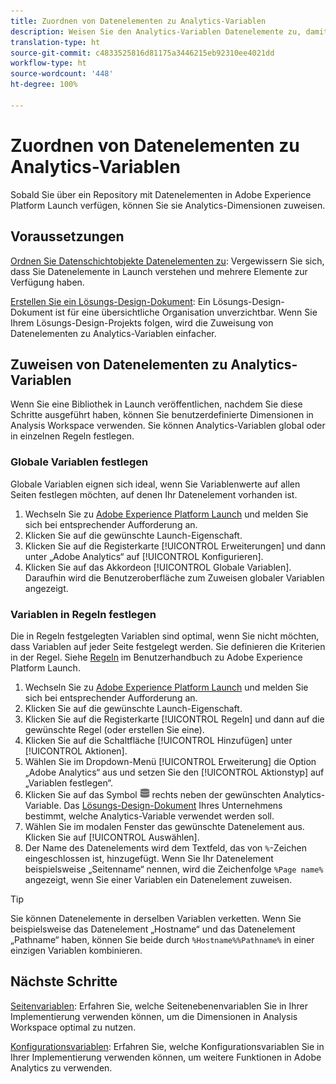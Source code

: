 ```yaml
---
title: Zuordnen von Datenelementen zu Analytics-Variablen
description: Weisen Sie den Analytics-Variablen Datenelemente zu, damit Sie sie als Dimensionen in Analysis Workspace verwenden können.
translation-type: ht
source-git-commit: c4833525816d81175a3446215eb92310ee4021dd
workflow-type: ht
source-wordcount: '448'
ht-degree: 100%

---
```



# Zuordnen von Datenelementen zu Analytics-Variablen

Sobald Sie über ein Repository mit Datenelementen in Adobe Experience Platform Launch verfügen, können Sie sie Analytics-Dimensionen zuweisen.

## Voraussetzungen

[Ordnen Sie Datenschichtobjekte Datenelementen zu](layer-to-elements.md): Vergewissern Sie sich, dass Sie Datenelemente in Launch verstehen und mehrere Elemente zur Verfügung haben.

[Erstellen Sie ein Lösungs-Design-Dokument](../prepare/solution-design.md): Ein Lösungs-Design-Dokument ist für eine übersichtliche Organisation unverzichtbar. Wenn Sie Ihrem Lösungs-Design-Projekts folgen, wird die Zuweisung von Datenelementen zu Analytics-Variablen einfacher.

## Zuweisen von Datenelementen zu Analytics-Variablen

Wenn Sie eine Bibliothek in Launch veröffentlichen, nachdem Sie diese Schritte ausgeführt haben, können Sie benutzerdefinierte Dimensionen in Analysis Workspace verwenden. Sie können Analytics-Variablen global oder in einzelnen Regeln festlegen.

### Globale Variablen festlegen

Globale Variablen eignen sich ideal, wenn Sie Variablenwerte auf allen Seiten festlegen möchten, auf denen Ihr Datenelement vorhanden ist.

1. Wechseln Sie zu [Adobe Experience Platform Launch](https://launch.adobe.com) und melden Sie sich bei entsprechender Aufforderung an.
1. Klicken Sie auf die gewünschte Launch-Eigenschaft.
1. Klicken Sie auf die Registerkarte [!UICONTROL Erweiterungen] und dann unter „Adobe Analytics“ auf [!UICONTROL Konfigurieren].
1. Klicken Sie auf das Akkordeon [!UICONTROL Globale Variablen]. Daraufhin wird die Benutzeroberfläche zum Zuweisen globaler Variablen angezeigt.

### Variablen in Regeln festlegen

Die in Regeln festgelegten Variablen sind optimal, wenn Sie nicht möchten, dass Variablen auf jeder Seite festgelegt werden. Sie definieren die Kriterien in der Regel. Siehe [Regeln](https://docs.adobe.com/content/help/de-DE/launch/using/reference/manage-resources/rules.html) im Benutzerhandbuch zu Adobe Experience Platform Launch.

1. Wechseln Sie zu [Adobe Experience Platform Launch](https://launch.adobe.com) und melden Sie sich bei entsprechender Aufforderung an.
1. Klicken Sie auf die gewünschte Launch-Eigenschaft.
1. Klicken Sie auf die Registerkarte [!UICONTROL Regeln] und dann auf die gewünschte Regel (oder erstellen Sie eine).
1. Klicken Sie auf die Schaltfläche [!UICONTROL Hinzufügen] unter [!UICONTROL Aktionen].
1. Wählen Sie im Dropdown-Menü [!UICONTROL Erweiterung] die Option „Adobe Analytics“ aus und setzen Sie den [!UICONTROL Aktionstyp] auf „Variablen festlegen“.
1. Klicken Sie auf das Symbol ![Datenelement](assets/data-element.png) rechts neben der gewünschten Analytics-Variable. Das [Lösungs-Design-Dokument](../prepare/solution-design.md) Ihres Unternehmens bestimmt, welche Analytics-Variable verwendet werden soll.
1. Wählen Sie im modalen Fenster das gewünschte Datenelement aus. Klicken Sie auf [!UICONTROL Auswählen].
1. Der Name des Datenelements wird dem Textfeld, das von `%`-Zeichen eingeschlossen ist, hinzugefügt. Wenn Sie Ihr Datenelement beispielsweise „Seitenname“ nennen, wird die Zeichenfolge `%Page name%` angezeigt, wenn Sie einer Variablen ein Datenelement zuweisen.

>[!TIP]
>
>Sie können Datenelemente in derselben Variablen verketten. Wenn Sie beispielsweise das Datenelement „Hostname“ und das Datenelement „Pathname“ haben, können Sie beide durch `%Hostname%%Pathname%` in einer einzigen Variablen kombinieren.

## Nächste Schritte

[Seitenvariablen](../vars/page-vars/page-variables.md): Erfahren Sie, welche Seitenebenenvariablen Sie in Ihrer Implementierung verwenden können, um die Dimensionen in Analysis Workspace optimal zu nutzen.

[Konfigurationsvariablen](../vars/config-vars/configuration-variables.md): Erfahren Sie, welche Konfigurationsvariablen Sie in Ihrer Implementierung verwenden können, um weitere Funktionen in Adobe Analytics zu verwenden.
